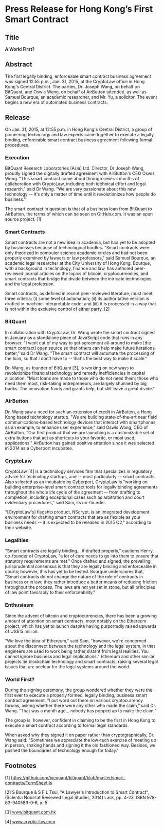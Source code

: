 # Press Release for Hong Kong’s First Smart Contract

## Title

**A World First?**

## Abstract

The first legally binding, enforceable smart contract business agreement was signed 12:55 p.m., Jan. 31, 2015, at the CryptoLaw office in Hong Kong's Central District. The parties, Dr. Joseph Wang, on behalf on BitQuant, and Oswis Wong, on behalf of AirButton attended, as well as Samuel Bourque, an academic researcher, and Mr. Yu, a solicitor. The event begins a new era of automated business contracts.

## Release

On Jan. 31, 2015, at 12:55 p.m. in Hong Kong's Central District, a group of pioneering technology and law experts came together to execute a legally binding, enforceable smart contract business agreement following formal procedures.

### Execution

BitQuant Research Laboratories (Asia) Ltd. Director, Dr Joseph Wang, proudly signed the digitally drafted agreement with AirButton's CEO Oswis Wong. "This smart contract came about through several months of collaboration with CryptoLaw, including both technical effort and legal research," said Dr Wang. "We are very passionate about this new technology -- it's only a matter of time until it revolutionizes how people do business."

The smart contract in question is that of a business loan from BitQuant to AirButton, the terms of which can be seen on GitHub.com. It was an open source project. [1] 

### Smart Contracts

Smart contracts are not a new idea in academia, but had yet to be adopted by businesses because of technological hurdles. "Smart contracts were only theorized in computer science academic circles and had not been properly examined by lawyers or law professors," said Samuel Bourque, an academic legal researcher at the City University of Hong Kong. Bourque, with a background in technology, finance and law, has authored peer-reviewed journal articles on the topics of bitcoin, cryptocurrencies, and smart contracts that bridge the divide between the intricate technologies and the legal profession.

Smart contracts, as defined in recent peer-reviewed literature, must meet three criteria: (i) some level of automation; (ii) its authoritative version is drafted in machine-interpretable code; and (iii) it is processed in a way that is not within the exclusive control of either party. [2]

### BitQuant

In collaboration with CryptoLaw, Dr. Wang wrote the smart contract signed in January as a standalone piece of JavaScript code that runs in any browser. "I went out of my way to get agreement all-around to make [the smart contract] open source so that others can help make future iterations better," said Dr Wang. "The smart contract will automate the processing of the loan, so that I don't have to -- that's the best way to make it scale."

Dr. Wang, as founder of BitQuant [3], is working on new ways to revolutionize financial technology and remedy inefficiencies in capital allocation: "Most loans are made to those who do not need them; those who need them most, risk-taking entrepreneurs, are largely shunned by big banks. The innovation funds and grants help, but still leave a great divide." 

### AirButton

Dr. Wang saw a need for such an extension of credit in AirButton, a Hong Kong based technology startup. "We are building state-of-the-art near field communications-based technology devices that interact with smartphones, as an example, to enhance user experience," said Oswis Wong, CEO of AirButton. "Our first product that we are launching is a customizable set of extra buttons that act as shortcuts to your favorite, or most used, applications." AirButton has gained positive attention since it was selected in 2014 as a Cyberport incubatee.

### CryptoLaw

CryptoLaw [4] is a technology services firm that specializes in regulatory advice for technology startups, and -- most particularly -- smart contracts. Also selected as an incubatee by Cyberport, CryptoLaw is "working on building enterprise-level smart contract tools for legally binding agreements throughout the whole life cycle of the agreement -- from drafting to completion, including exceptional cases such as arbitration and court evidentiary procedures," said Sam, its co-founder.

"[CryptoLaw's] flagship product, NScrypt, is an integrated development environment for drafting smart contracts that are as flexible as your business needs -- it is expected to be released in 2015 Q2," according to their website.

### Legalities

"Smart contracts are legally binding... if drafted properly," cautions Henry, co-founder of CryptoLaw, "a lot of care needs to go into them to ensure that statutory requirements are met." Once drafted and signed, the prevailing jurisprudential consensus is that they are legally binding and enforceable in courts; however, this has yet to be tested. Bourque underscores that, "Smart contracts do not change the nature of the role of contracts in business or in law; they rather introduce a better means of reducing friction throughout the process. The laws are not yet set in stone, but all principles of law point favorably to their enforceability."

### Enthusiasm

Since the advent of bitcoin and cryptocurrencies, there has been a growing amount of attention on smart contracts, most notably on the Ethereum project, which has yet to launch despite having purportedly raised upwards of US$15 million.

"We love the idea of Ethereum," said Sam, "however, we're concerned about the disconnect between the technology and the legal system, in that engineers are used to work being rather distant from legal realities. You cannot ignore business and legal implications." Ethereum and other similar projects tie blockchain technology and smart contracts, raising several legal issues that are unclear for the legal systems around the world.

### World First?

During the signing ceremony, the group wondered whether they were the first ever to execute a properly formed, legally binding, business smart contract agreement. "I put word out there on various cryptocurrency forums, asking whether there were any other who made the claim,” said Dr. Wang. “That was a month ago... nobody has popped up to make the claim."

The group is, however, confident in claiming to be the first in Hong Kong to execute a smart contract according to formal legal standards. 

When asked why they signed it on paper rather than cryptographically, Dr. Wang said: "Sometimes we appreciate the low-tech exercise of meeting up in person, shaking hands and signing it the old fashioned way. Besides, we pushed the boundaries of technology enough for today."

## Footnotes
[1] https://github.com/joequant/bitquant/blob/master/smart-contracts/TermSheet.js

[2] S Bourque & S F L Tsui, "A Lawyer's Introduction to Smart Contract", (Scientia Nobilitat Reviewed Legal Studies, 2014) Lask, pp. 4-23. ISBN 978-83-940589-0-6, p. 5

[3] www.bitquant.com.hk

[4] www.crypto-law.com
